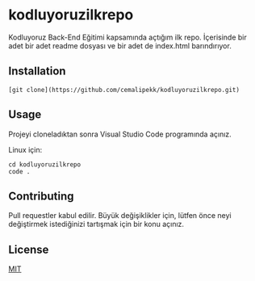 # kodluyoruzilkrepo
Kodluyoruz Back-End Eğitimi kapsamında açtığım ilk repo. İçerisinde bir adet bir adet readme dosyası ve bir adet de index.html barındırıyor.

## Installation

```
[git clone](https://github.com/cemalipekk/kodluyoruzilkrepo.git)
```
## Usage
Projeyi cloneladıktan sonra Visual Studio Code programında açınız.

Linux için:
```
cd kodluyoruzilkrepo
code .
```

## Contributing
Pull requestler kabul edilir. Büyük değişiklikler için, lütfen önce neyi değiştirmek istediğinizi tartışmak için bir konu açınız.

## License
[MIT](https://choosealicense.com/licenses/mit/)
